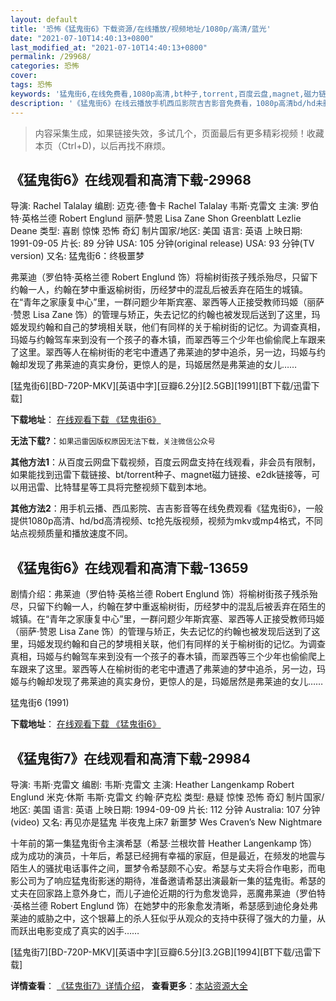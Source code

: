 ```yaml
---
layout: default
title: '恐怖《猛鬼街6》下载资源/在线播放/视频地址/1080p/高清/蓝光'
date: "2021-07-10T14:40:13+0800"
last_modified_at: "2021-07-10T14:40:13+0800"
permalink: /29968/
categories: 恐怖
cover:
tags: 恐怖
keywords: '猛鬼街6,在线免费看,1080p高清,bt种子,torrent,百度云盘,magnet,磁力链,迅雷下载资源'
description: '《猛鬼街6》在线云播放手机西瓜影院吉吉影音免费看，1080p高清bd/hd未删减完整版和tc抢先枪版，mkv/mp4格式，附带bt/torrent种子、magnet/磁力链、百度云盘、网盘资源迅雷下载链接'
---
```


>内容采集生成，如果链接失效，多试几个，页面最后有更多精彩视频！收藏本页（Ctrl+D)，以后再找不麻烦。


## 《猛鬼街6》在线观看和高清下载-29968

导演: Rachel Talalay 编剧: 迈克·德·鲁卡 Rachel Talalay 韦斯·克雷文 主演: 罗伯特·英格兰德 Robert Englund 丽萨·赞恩 Lisa Zane Shon Greenblatt Lezlie Deane 类型: 喜剧 惊悚 恐怖 奇幻 制片国家/地区: 美国 语言: 英语 上映日期: 1991-09-05 片长: 89 分钟 USA: 105 分钟(original release) USA: 93 分钟(TV version) 又名: 猛鬼街6：终极噩梦

弗莱迪（罗伯特·英格兰德 Robert Englund 饰）将榆树街孩子残杀殆尽，只留下约翰一人，约翰在梦中重返榆树街，历经梦中的混乱后被丢弃在陌生的城镇。在“青年之家康复中心”里，一群问题少年斯宾塞、翠西等人正接受教师玛姬（丽萨·赞恩 Lisa Zane 饰）的管理与矫正，失去记忆的约翰也被发现后送到了这里，玛姬发现约翰和自己的梦境相关联，他们有同样的关于榆树街的记忆。为调查真相，玛姬与约翰驾车来到没有一个孩子的春木镇，而翠西等三个少年也偷偷爬上车跟来了这里。翠西等人在榆树街的老宅中遭遇了弗莱迪的梦中追杀，另一边，玛姬与约翰却发现了弗莱迪的真实身份，更惊人的是，玛姬居然是弗莱迪的女儿……


[猛鬼街6][BD-720P-MKV][英语中字][豆瓣6.2分][2.5GB][1991][BT下载/迅雷下载]

**下载地址**： [在线观看下载 《猛鬼街6》](https://www.btdx8.com/torrent/freddys_dead_the_final_nightmare_1991.html) 


**无法下载?**：`如果迅雷因版权原因无法下载，关注微信公众号 `

**其他方法1**：从百度云网盘下载视频，百度云网盘支持在线观看，非会员有限制，如果能找到迅雷下载链接、bt/torrent种子、magnet磁力链接、e2dk链接等，可以用迅雷、比特彗星等工具将完整视频下载到本地。

**其他方法2**：用手机云播、西瓜影院、吉吉影音等在线免费观看《猛鬼街6》，一般提供1080p高清、hd/bd高清视频、tc抢先版视频，视频为mkv或mp4格式，不同站点视频质量和播放速度不同。


## 《猛鬼街6》在线观看和高清下载-13659

剧情介绍：弗莱迪（罗伯特·英格兰德 Robert Englund 饰）将榆树街孩子残杀殆尽，只留下约翰一人，约翰在梦中重返榆树街，历经梦中的混乱后被丢弃在陌生的城镇。在“青年之家康复中心”里，一群问题少年斯宾塞、翠西等人正接受教师玛姬（丽萨·赞恩 Lisa Zane 饰）的管理与矫正，失去记忆的约翰也被发现后送到了这里，玛姬发现约翰和自己的梦境相关联，他们有同样的关于榆树街的记忆。为调查真相，玛姬与约翰驾车来到没有一个孩子的春木镇，而翠西等三个少年也偷偷爬上车跟来了这里。翠西等人在榆树街的老宅中遭遇了弗莱迪的梦中追杀，另一边，玛姬与约翰却发现了弗莱迪的真实身份，更惊人的是，玛姬居然是弗莱迪的女儿……


猛鬼街6 (1991)

**下载地址**： [在线观看下载 《猛鬼街6》](https://www.btbtdy.me/btdy/dy5662.html) 


## 《猛鬼街7》在线观看和高清下载-29984

导演: 韦斯·克雷文 编剧: 韦斯·克雷文 主演: Heather Langenkamp Robert Englund 米克·休斯 韦斯·克雷文 约翰·萨克松 类型: 悬疑 惊悚 恐怖 奇幻 制片国家/地区: 美国 语言: 英语 上映日期: 1994-09-09 片长: 112 分钟 Australia: 107 分钟(video) 又名: 再见亦是猛鬼 半夜鬼上床7 新噩梦 Wes Craven’s New Nightmare

十年前的第一集猛鬼街令主演希瑟（希瑟·兰根坎普 Heather Langenkamp 饰）成为成功的演员，十年后，希瑟已经拥有幸福的家庭，但是最近，在频发的地震与陌生人的骚扰电话事件之间，噩梦令希瑟颇不心安。希瑟与丈夫将合作电影，而电影公司为了响应猛鬼街影迷的期待，准备邀请希瑟出演最新一集的猛鬼街。希瑟的丈夫在回家路上意外身亡，而儿子迪伦近期的行为愈发诡异，恶魔弗莱迪（罗伯特·英格兰德 Robert Englund 饰）在她梦中的形象愈发清晰，希瑟感到迪伦身处弗莱迪的威胁之中，这个银幕上的杀人狂似乎从观众的支持中获得了强大的力量，从而跃出电影变成了真实的凶手……


[猛鬼街7][BD-720P-MKV][英语中字][豆瓣6.5分][3.2GB][1994][BT下载/迅雷下载]

**详情查看**： [《猛鬼街7》详情介绍](/movie/29984/)， **查看更多**：[本站资源大全](/movie/t/all/)


